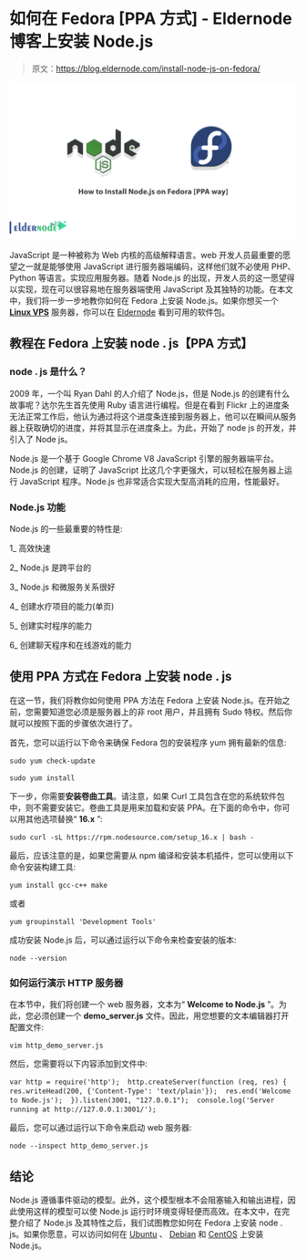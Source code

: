 # 如何在 Fedora [PPA 方式] - Eldernode 博客上安装 Node.js

> 原文：<https://blog.eldernode.com/install-node-js-on-fedora/>

![How to Install Node.js on Fedora [PPA way]](img/d27f2d55714d36121cda1dbbcbee3fec.png)

JavaScript 是一种被称为 Web 内核的高级解释语言。web 开发人员最重要的愿望之一就是能够使用 JavaScript 进行服务器端编码，这样他们就不必使用 PHP、Python 等语言。实现应用服务器。随着 Node.js 的出现，开发人员的这一愿望得以实现，现在可以很容易地在服务器端使用 JavaScript 及其独特的功能。在本文中，我们将一步一步地教你如何在 Fedora 上安装 Node.js。如果你想买一个 [**Linux VPS**](https://eldernode.com/linux-vps/) 服务器，你可以在 [Eldernode](https://eldernode.com/) 看到可用的软件包。

## **教程在 Fedora 上安装 node . js【PPA 方式】**

### **node . js 是什么？**

2009 年，一个叫 Ryan Dahl 的人介绍了 Node.js，但是 Node.js 的创建有什么故事呢？达尔先生首先使用 Ruby 语言进行编程。但是在看到 Flickr 上的进度条无法正常工作后，他认为通过将这个进度条连接到服务器上，他可以在瞬间从服务器上获取确切的进度，并将其显示在进度条上。为此，开始了 node js 的开发，并引入了 Node js。

Node.js 是一个基于 Google Chrome V8 JavaScript 引擎的服务器端平台。Node.js 的创建，证明了 JavaScript 比这几个字更强大，可以轻松在服务器上运行 JavaScript 程序。Node.js 也非常适合实现大型高消耗的应用，性能最好。

### **Node.js 功能**

Node.js 的一些最重要的特性是:

1_ 高效快速

2_ Node.js 是跨平台的

3_ Node.js 和微服务关系很好

4_ 创建水疗项目的能力(单页)

5_ 创建实时程序的能力

6_ 创建聊天程序和在线游戏的能力

## **使用 PPA 方式在 Fedora 上安装 node . js**

在这一节，我们将教你如何使用 PPA 方法在 Fedora 上安装 Node.js。在开始之前，您需要知道您必须是服务器上的非 root 用户，并且拥有 Sudo 特权。然后你就可以按照下面的步骤依次进行了。

首先，您可以运行以下命令来确保 Fedora 包的安装程序 yum 拥有最新的信息:

```
sudo yum check-update
```

```
sudo yum install
```

下一步，你需要**安装卷曲工具**。请注意，如果 Curl 工具包含在您的系统软件包中，则不需要安装它。卷曲工具是用来加载和安装 PPA。在下面的命令中，你可以用其他选项替换“ **16.x** ”:

```
sudo curl -sL https://rpm.nodesource.com/setup_16.x | bash -
```

最后，应该注意的是，如果您需要从 npm 编译和安装本机插件，您可以使用以下命令安装构建工具:

```
yum install gcc-c++ make
```

或者

```
yum groupinstall 'Development Tools'
```

成功安装 Node.js 后，可以通过运行以下命令来检查安装的版本:

```
node --version
```

### **如何运行演示 HTTP 服务器**

在本节中，我们将创建一个 web 服务器，文本为“ **Welcome to Node.js** ”。为此，您必须创建一个 **demo_server.js** 文件。因此，用您想要的文本编辑器打开配置文件:

```
vim http_demo_server.js
```

然后，您需要将以下内容添加到文件中:

```
var http = require('http');  http.createServer(function (req, res) {  res.writeHead(200, {'Content-Type': 'text/plain'});  res.end('Welcome to Node.js');  }).listen(3001, "127.0.0.1");  console.log('Server running at http://127.0.0.1:3001/');
```

最后，您可以通过运行以下命令来启动 web 服务器:

```
node --inspect http_demo_server.js
```

## 结论

Node.js 遵循事件驱动的模型。此外，这个模型根本不会阻塞输入和输出进程，因此使用这样的模型可以使 Node.js 运行时环境变得轻便而高效。在本文中，在完整介绍了 Node.js 及其特性之后，我们试图教您如何在 Fedora 上安装 node . js。如果你愿意，可以访问如何在 [Ubuntu](https://blog.eldernode.com/install-and-config-node-js-on-ubuntu-20-04/) 、 [Debian](https://blog.eldernode.com/install-node-js-on-debian-10/) 和 [CentOS](https://blog.eldernode.com/install-node-js-centos-7/) 上安装 Node.js。